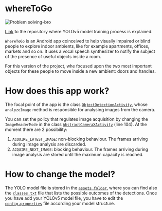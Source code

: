 # whereToGo
![Problem solving-bro](https://user-images.githubusercontent.com/50915778/119961008-dccf1500-bfa5-11eb-8a4e-09b4389a2eb6.png)

[Link](https://github.com/virtualms/WhereToGo) to the repository where YOLOv5 model training process is explained.

`WhereToGo` is an Android app coinceived to help visually impaired or blind people to explore indoor ambients, like for example apartments, offices, markets and so on. It uses a vocal speech synthesizer to notify the subject of the presence of useful objects inside a room. 

For this version of the project, whe focused upon the two most important objects for these people to move inside a new ambient: doors and handles.

# How does this app work?

The focal point of the app is the class [`ObjectDetectionActivity`](app/src/main/java/org/pytorch/demo/objectdetection/ObjectDetectionActivity.java), whose `analyzeImage` method is responsible for analysing images from the camera.

You can set the policy that regulates image acquisition by changing the `ImageReaderMode` in the class [`AbstractCameraXActivity`](app/src/main/java/org/pytorch/demo/objectdetection/AbstractCameraXActivity.java) (line 104). At the moment there are 2 possibility:

1. `ACQUIRE_LATEST_IMAGE`:    non-blocking behaviour. The frames arriving during image analysis are discarded.
2. `ACQUIRE_NEXT_IMAGE`:      blocking behaviour. The frames arriving during image analysis are stored until the maximum capacity is reached.
    
 # How to change the model?
 
 The YOLO model file is stored in the 
[`assets folder`](app/src/main/assets), where you can find also the [`classes.txt`](app/src/main/assets/classes.txt) file that lists the possible outcomes of the detections.
 Once you have add your YOLOv5 model file, you have to edit the [`config.properties`](app/src/main/res/raw/config.properties) file according your model structure.
 

